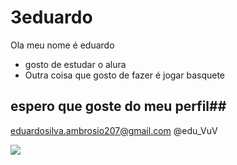 # 3eduardo
Ola meu nome é eduardo

 - gosto de estudar o alura 
 - Outra coisa que gosto de fazer é jogar basquete

 ## espero que goste do meu perfil##
 eduardosilva.ambrosio207@gmail.com
 @edu_VuV


![](https://media1.tenor.com/m/5YrossZJ2DAAAAAC/aomine-daiki-vorpal-swords.gif)


